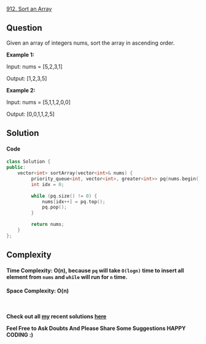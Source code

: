 [912. Sort an Array](https://leetcode.com/problems/sort-an-array/)
 
## **Question**

Given an array of integers nums, sort the array in ascending order.


__Example 1:__

Input: nums = [5,2,3,1]

Output: [1,2,3,5]

__Example 2:__

Input: nums = [5,1,1,2,0,0]

Output: [0,0,1,1,2,5]



## **Solution**

#### **Code**

```cpp
class Solution {
public:
    vector<int> sortArray(vector<int>& nums) {
         priority_queue<int, vector<int>, greater<int>> pq(nums.begin(), nums.end());
         int idx = 0;
        
         while (pq.size() != 0) {
             nums[idx++] = pq.top();
             pq.pop();
         }
        
         return nums;
    }
};
```

## **Complexity**

#### Time Complexity: **O(n)**, because ```pq``` will take ```O(logn)``` time to insert all element from ```nums``` and ```while``` will run for ```n``` time. 

#### Space Complexity: **O(n)**

<br>

 __Check out all [my](https://leetcode.com/siddp6/) recent solutions [here](https://github.com/sidd6p/LeetCode)__

 
 __Feel Free to Ask Doubts
And Please Share Some Suggestions
HAPPY CODING :)__


